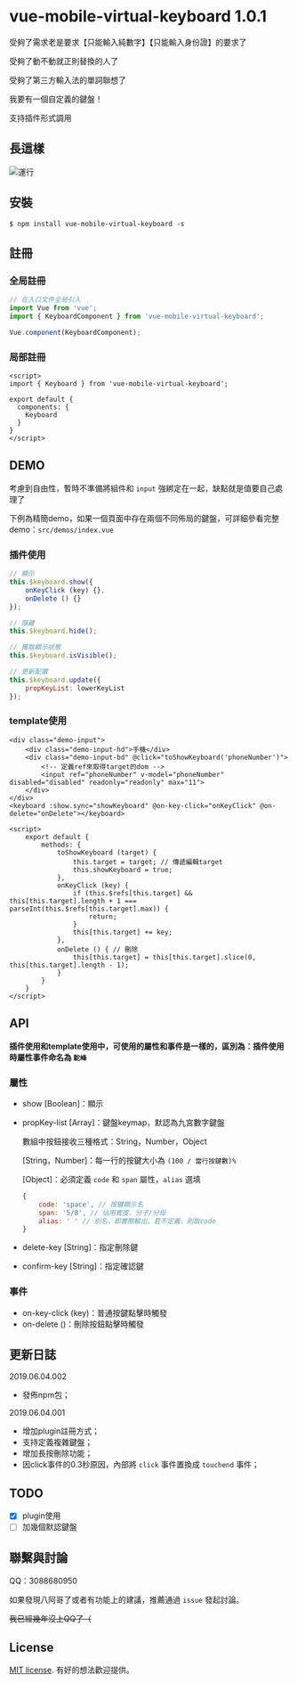 # vue-mobile-virtual-keyboard 1.0.1

受夠了需求老是要求【只能輸入純數字】【只能輸入身份證】的要求了

受夠了動不動就正則替換的人了

受夠了第三方輸入法的單詞聯想了

我要有一個自定義的鍵盤！

支持插件形式調用

## 長這樣

![運行](./demo.png)

## 安裝

```shell
$ npm install vue-mobile-virtual-keyboard -s
```

## 註冊

### 全局註冊

```javascript
// 在入口文件全局引入
import Vue from 'vue';
import { KeyboardComponent } from 'vue-mobile-virtual-keyboard';

Vue.component(KeyboardComponent);
```

### 局部註冊

```vue
<script>
import { Keyboard } from 'vue-mobile-virtual-keyboard';

export default {
  components: {
    Keyboard
  }
}
</script>
```

## DEMO

考慮到自由性，暫時不準備將組件和 `input` 強綁定在一起，缺點就是值要自己處理了

下例為精簡demo，如果一個頁面中存在兩個不同佈局的鍵盤，可詳細參看完整demo：`src/demos/index.vue`

### 插件使用

```javascript
// 顯示
this.$keyboard.show({
    onKeyClick (key) {},
    onDelete () {}
});

// 隱藏
this.$keyboard.hide();

// 獲取顯示狀態
this.$keyboard.isVisible();

// 更新配置
this.$keyboard.update({
    propKeyList: lowerKeyList
});
```

### template使用

```vue
<div class="demo-input">
    <div class="demo-input-hd">手機</div>
    <div class="demo-input-bd" @click="toShowKeyboard('phoneNumber')">
        <!-- 定義ref來取得target的dom -->
        <input ref="phoneNumber" v-model="phoneNumber" disabled="disabled" readonly="readonly" max="11">
    </div>
</div>
<keyboard :show.sync="showKeyboard" @on-key-click="onKeyClick" @on-delete="onDelete"></keyboard>

<script>
    export default {
        methods: {
            toShowKeyboard (target) {
                this.target = target; // 傳遞編輯target
                this.showKeyboard = true;
            },
            onKeyClick (key) {
                if (this.$refs[this.target] && this[this.target].length + 1 === parseInt(this.$refs[this.target].max)) {
                    return;
                }
                this[this.target] += key;
            },
            onDelete () { // 刪除
                this[this.target] = this[this.target].slice(0, this[this.target].length - 1);
            }
        }
    }
</script>
```

## API

**插件使用和template使用中，可使用的屬性和事件是一樣的，區別為：插件使用時屬性事件命名為 `駝峰`**

### 屬性

- show [Boolean]：顯示

- propKey-list [Array]：鍵盤keymap，默認為九宮數字鍵盤

  數組中按鈕接收三種格式：String，Number，Object

  [String，Number]：每一行的按鍵大小為 `(100 / 當行按鍵數)%`

  [Object]：必須定義 `code` 和 `span` 屬性，`alias` 選填

  ```javascript
  {
      code: 'space', // 按鍵顯示名
      span: '5/8', // 佔用寬度，分子/分母
      alias: ' ' // 別名，即實際輸出。若不定義，則取code
  }
  ```

- delete-key [String]：指定刪除鍵

- confirm-key [String]：指定確認鍵

### 事件

- on-key-click (key)：普通按鍵點擊時觸發
- on-delete ()：刪除按鈕點擊時觸發

## 更新日誌

2019.06.04.002

- 發佈npm包；

2019.06.04.001

- 增加plugin註冊方式；
- 支持定義複雜鍵盤；
- 增加長按刪除功能；
- 因click事件的0.3秒原因，內部將 `click` 事件置換成 `touchend` 事件；

## TODO

- [x] plugin使用
- [ ] 加幾個默認鍵盤

## 聯繫與討論

QQ：3088680950

如果發現八阿哥了或者有功能上的建議，推薦通過 `issue` 發起討論。

~~我已經幾年沒上QQ了（~~

## License

[MIT license](https://opensource.org/licenses/MIT). 有好的想法歡迎提供。
